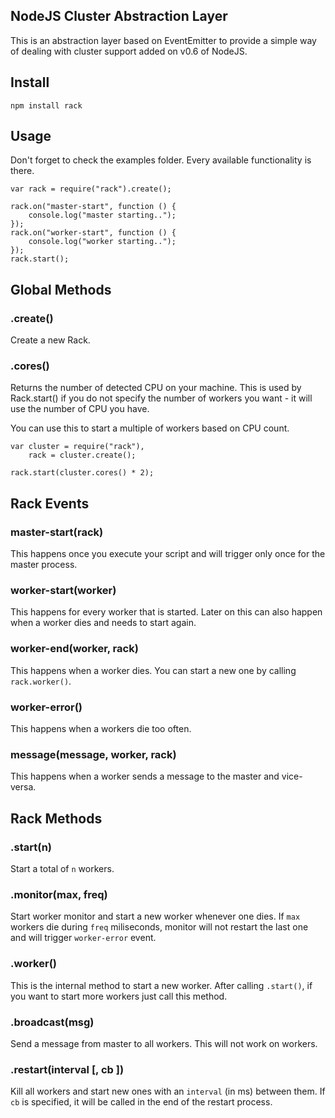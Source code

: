 ## NodeJS Cluster Abstraction Layer

This is an abstraction layer based on EventEmitter to provide a
simple way of dealing with cluster support added on v0.6 of NodeJS.

## Install

    npm install rack

## Usage

Don't forget to check the examples folder. Every available functionality is there.

    var rack = require("rack").create();
    
    rack.on("master-start", function () {
        console.log("master starting..");
    });
    rack.on("worker-start", function () {
        console.log("worker starting..");
    });
    rack.start();

## Global Methods

### .create()

Create a new Rack.

### .cores()

Returns the number of detected CPU on your machine. This is
used by Rack.start() if you do not specify the number of workers
you want - it will use the number of CPU you have.

You can use this to start a multiple of workers based on CPU count.

    var cluster = require("rack"),
        rack = cluster.create();
    
    rack.start(cluster.cores() * 2);

## Rack Events

### master-start(rack)

This happens once you execute your script and will trigger only
once for the master process.

### worker-start(worker)

This happens for every worker that is started. Later on this can
also happen when a worker dies and needs to start again.

### worker-end(worker, rack)

This happens when a worker dies. You can start a new one by calling
`rack.worker()`.

### worker-error()

This happens when a workers die too often.

### message(message, worker, rack)

This happens when a worker sends a message to the master and
vice-versa.

## Rack Methods

### .start(n)

Start a total of `n` workers.

### .monitor(max, freq)

Start worker monitor and start a new worker whenever one dies. If
`max` workers die during `freq` miliseconds, monitor will not restart
the last one and will trigger `worker-error` event.

### .worker()

This is the internal method to start a new worker. After calling `.start()`,
if you want to start more workers just call this method.

### .broadcast(msg)

Send a message from master to all workers. This will not work on
workers.

### .restart(interval [, cb ])

Kill all workers and start new ones with an `interval` (in ms) between them.
If `cb` is specified, it will be called in the end of the restart process.
